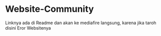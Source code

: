 # Website-Community
Linknya ada di Readme dan akan ke mediafire langsung, karena jika taroh disini Eror Websitenya

